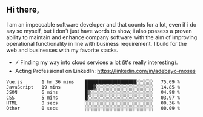 ## Hi there,

I am an impeccable software developer and that counts for a lot, even if i do say so myself, but i don't just have words to show, i also possess a proven ability to maintain and enhance company software with the aim of improving operational functionality in line with business requirement. I build for the web and businesses with my favorite stacks.
- ⚡ Finding my way into cloud services a lot (it's really interesting).
- Acting Professional on LinkedIn: https://linkedin.com/in/adebayo-moses

<!--START_SECTION:waka-->

```text
Vue.js       1 hr 36 mins    ███████████████████░░░░░░   75.69 %
JavaScript   19 mins         ███▓░░░░░░░░░░░░░░░░░░░░░   14.85 %
JSON         6 mins          █▒░░░░░░░░░░░░░░░░░░░░░░░   04.98 %
CSS          5 mins          █░░░░░░░░░░░░░░░░░░░░░░░░   03.97 %
HTML         0 secs          ░░░░░░░░░░░░░░░░░░░░░░░░░   00.36 %
Other        0 secs          ░░░░░░░░░░░░░░░░░░░░░░░░░   00.09 %
```

<!--END_SECTION:waka-->
